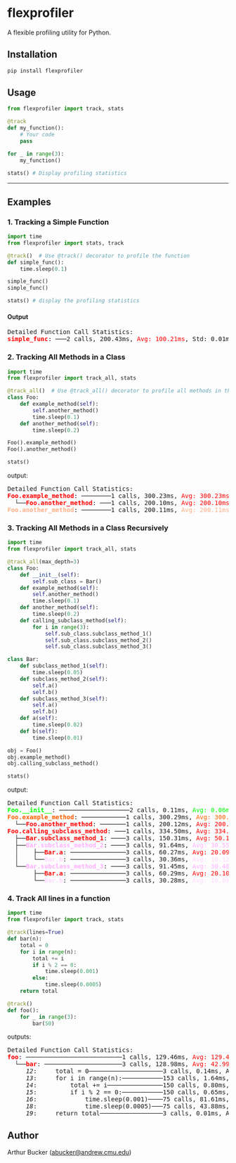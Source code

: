 # flexprofiler

A flexible profiling utility for Python.

## Installation

```bash
pip install flexprofiler
```
## Usage


```python
from flexprofiler import track, stats

@track
def my_function():
    # Your code
    pass

for _ in range(3):
    my_function()
    
stats() # Display profiling statistics
```


---

## Examples

### 1. Tracking a Simple Function

```python
import time
from flexprofiler import stats, track

@track()  # Use @track() decorator to profile the function
def simple_func():
    time.sleep(0.1)

simple_func()
simple_func()

stats() # display the profiling statistics
```

#### Output

<?xml version="1.0" encoding="UTF-8" ?>
<!DOCTYPE html PUBLIC "-//W3C//DTD XHTML 1.0 Strict//EN" "http://www.w3.org/TR/xhtml1/DTD/xhtml1-strict.dtd">
<!-- This file was created with the aha Ansi HTML Adapter. https://github.com/theZiz/aha -->
<html xmlns="http://www.w3.org/1999/xhtml">
<head>
<meta http-equiv="Content-Type" content="application/xml+xhtml; charset=UTF-8"/>
</head>
<body>
<pre>
Detailed Function Call Statistics:
<span style="color:#ff0000;"></span><span style="font-weight:bold;color:#ff0000;">simple_func</span>: ───2 calls, 200.43ms, <span style="color:#ff0000;">Avg: 100.21ms</span>, Std: 0.01ms, Median: 100.21ms
</pre>
</body>
</html>

### 2. Tracking All Methods in a Class

```python
import time
from flexprofiler import track_all, stats

@track_all()  # Use @track_all() decorator to profile all methods in the class
class Foo:
    def example_method(self):
        self.another_method()
        time.sleep(0.1)
    def another_method(self):
        time.sleep(0.2)

Foo().example_method()
Foo().another_method()

stats()
```

output:
<?xml version="1.0" encoding="UTF-8" ?>
<!DOCTYPE html PUBLIC "-//W3C//DTD XHTML 1.0 Strict//EN" "http://www.w3.org/TR/xhtml1/DTD/xhtml1-strict.dtd">
<!-- This file was created with the aha Ansi HTML Adapter. https://github.com/theZiz/aha -->
<html xmlns="http://www.w3.org/1999/xhtml">
<head>
<meta http-equiv="Content-Type" content="application/xml+xhtml; charset=UTF-8"/>
</head>
<body>
<pre>
Detailed Function Call Statistics:
<span style="color:#ff0000;"></span><span style="font-weight:bold;color:#ff0000;">Foo.example_method</span>: ────────1 calls, 300.23ms, <span style="color:#ff0000;">Avg: 300.23ms</span>
  └──<span style="color:#ff0000;"></span><span style="font-weight:bold;color:#ff0000;">Foo.another_method</span>: ───1 calls, 200.10ms, <span style="color:#ff0000;">Avg: 200.10ms</span>
<span style="color:#ffaf87;"></span><span style="font-weight:bold;color:#ffaf87;">Foo.another_method</span>: ────────1 calls, 200.11ms, <span style="color:#ffaf87;">Avg: 200.11ms</span>
</pre>
</body>
</html>


### 3. Tracking All Methods in a Class Recursively

```python
import time
from flexprofiler import track_all, stats

@track_all(max_depth=3)
class Foo:
    def __init__(self):
        self.sub_class = Bar()
    def example_method(self):
        self.another_method()
        time.sleep(0.1)
    def another_method(self):
        time.sleep(0.2)
    def calling_subclass_method(self):
        for i in range(3):
            self.sub_class.subclass_method_1()
            self.sub_class.subclass_method_2()
            self.sub_class.subclass_method_3()

class Bar:
    def subclass_method_1(self):
        time.sleep(0.05)
    def subclass_method_2(self):
        self.a()
        self.b()
    def subclass_method_3(self):
        self.a()
        self.b()
    def a(self):
        time.sleep(0.02)
    def b(self):
        time.sleep(0.01)

obj = Foo()
obj.example_method()
obj.calling_subclass_method()

stats()
```

output:
<?xml version="1.0" encoding="UTF-8" ?>
<!DOCTYPE html PUBLIC "-//W3C//DTD XHTML 1.0 Strict//EN" "http://www.w3.org/TR/xhtml1/DTD/xhtml1-strict.dtd">
<!-- This file was created with the aha Ansi HTML Adapter. https://github.com/theZiz/aha -->
<html xmlns="http://www.w3.org/1999/xhtml">
<head>
<meta http-equiv="Content-Type" content="application/xml+xhtml; charset=UTF-8"/>
</head>
<body>
<pre>
Detailed Function Call Statistics:
<span style="color:#00ff00;"></span><span style="font-weight:bold;color:#00ff00;">Foo.__init__</span>: ───────────────────2 calls, 0.11ms, <span style="color:#00ff00;">Avg: 0.06ms</span>, Std: 0.08ms, Median: 0.06ms
<span style="color:#ff5f00;"></span><span style="font-weight:bold;color:#ff5f00;">Foo.example_method</span>: ────────────1 calls, 300.29ms, <span style="color:#ff5f00;">Avg: 300.29ms</span>
  └──<span style="color:#ff0000;"></span><span style="font-weight:bold;color:#ff0000;">Foo.another_method</span>: ───────1 calls, 200.12ms, <span style="color:#ff0000;">Avg: 200.12ms</span>
<span style="color:#ff0000;"></span><span style="font-weight:bold;color:#ff0000;">Foo.calling_subclass_method</span>: ───1 calls, 334.50ms, <span style="color:#ff0000;">Avg: 334.50ms</span>
  ├──<span style="color:#ff0000;"></span><span style="font-weight:bold;color:#ff0000;">Bar.subclass_method_1</span>: ────3 calls, 150.31ms, <span style="color:#ff0000;">Avg: 50.10ms</span>, Std: 0.03ms, Median: 50.09ms
  ├──<span style="color:#ffafff;"></span><span style="font-weight:bold;color:#ffafff;">Bar.subclass_method_2</span>: ────3 calls, 91.64ms, <span style="color:#ffafff;">Avg: 30.55ms</span>, Std: 0.04ms, Median: 30.56ms
  │    ├──<span style="color:#ff0000;"></span><span style="font-weight:bold;color:#ff0000;">Bar.a</span>: ───────────────3 calls, 60.27ms, <span style="color:#ff0000;">Avg: 20.09ms</span>, Std: 0.02ms, Median: 20.10ms
  │    └──<span style="color:#ffd7ff;"></span><span style="font-weight:bold;color:#ffd7ff;">Bar.b</span>: ───────────────3 calls, 30.36ms, <span style="color:#ffd7ff;">Avg: 10.12ms</span>, Std: 0.05ms, Median: 10.09ms
  └──<span style="color:#ffafff;"></span><span style="font-weight:bold;color:#ffafff;">Bar.subclass_method_3</span>: ────3 calls, 91.45ms, <span style="color:#ffafff;">Avg: 30.48ms</span>, Std: 0.18ms, Median: 30.46ms
       ├──<span style="color:#ff0000;"></span><span style="font-weight:bold;color:#ff0000;">Bar.a</span>: ───────────────3 calls, 60.29ms, <span style="color:#ff0000;">Avg: 20.10ms</span>, Std: 0.02ms, Median: 20.10ms
       └──<span style="color:#ffd7ff;"></span><span style="font-weight:bold;color:#ffd7ff;">Bar.b</span>: ───────────────3 calls, 30.28ms, <span style="color:#ffd7ff;">Avg: 10.09ms</span>, Std: 0.01ms, Median: 10.09ms
</pre>
</body>
</html>

### 4. Track All lines in a function

```python
import time
from flexprofiler import track, stats

@track(lines=True)
def bar(n):
    total = 0
    for i in range(n):
        total += i
        if i % 2 == 0:
            time.sleep(0.001)
        else:
            time.sleep(0.0005)
    return total

@track()
def foo():
    for _ in range(3):
        bar(50)
```

outputs:
<?xml version="1.0" encoding="UTF-8" ?>
<!DOCTYPE html PUBLIC "-//W3C//DTD XHTML 1.0 Strict//EN" "http://www.w3.org/TR/xhtml1/DTD/xhtml1-strict.dtd">
<!-- This file was created with the aha Ansi HTML Adapter. https://github.com/theZiz/aha -->
<html xmlns="http://www.w3.org/1999/xhtml">
<head>
<meta http-equiv="Content-Type" content="application/xml+xhtml; charset=UTF-8"/>
<title>stdin</title>
</head>
<body>
<pre>
Detailed Function Call Statistics:
<span style="color:#ff0000;"></span><span style="font-weight:bold;color:#ff0000;">foo</span>: ──────────────────────────1 calls, 129.46ms, <span style="color:#ff0000;">Avg: 129.46ms</span>
  └──<span style="color:#ff0000;"></span><span style="font-weight:bold;color:#ff0000;">bar</span>: ─────────────────────3 calls, 128.98ms, <span style="color:#ff0000;">Avg: 42.99ms</span>, Std: 0.59ms, Median: 42.82ms
     <span style="font-style:italic;">12</span>:     total = 0────────────────────3 calls, 0.14ms, Avg: 0.05ms
     <span style="font-style:italic;">13</span>:     for i in range(n):───────────153 calls, 1.64ms, Avg: 0.01ms
     <span style="font-style:italic;">14</span>:         total += i───────────────150 calls, 0.80ms, Avg: 0.01ms
     <span style="font-style:italic;">15</span>:         if i % 2 == 0:───────────150 calls, 0.65ms, Avg: 0.00ms
     <span style="font-style:italic;">16</span>:             time.sleep(0.001)────75 calls, 81.61ms, Avg: 1.09ms
     <span style="font-style:italic;">18</span>:             time.sleep(0.0005)───75 calls, 43.88ms, Avg: 0.59ms
     <span style="font-style:italic;">19</span>:     return total─────────────────3 calls, 0.01ms, Avg: 0.00ms
</pre>
</body>
</html>




## Author
Arthur Bucker (<abucker@andrew.cmu.edu>)
